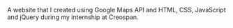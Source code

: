A website that I created using Google Maps API and HTML, CSS, JavaScript and jQuery during my internship at Creospan.